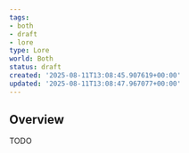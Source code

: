 ```yaml
---
tags:
- both
- draft
- lore
type: Lore
world: Both
status: draft
created: '2025-08-11T13:08:45.907619+00:00'
updated: '2025-08-11T13:08:47.967077+00:00'
---
```



## Overview

TODO
